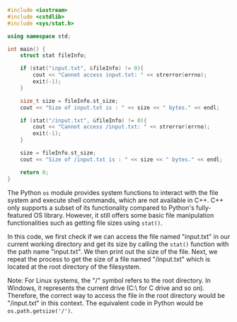 ```cpp
#include <iostream>
#include <cstdlib>
#include <sys/stat.h>

using namespace std;

int main() {
    struct stat fileInfo;

    if (stat("input.txt", &fileInfo) != 0){
        cout << "Cannot access input.txt: " << strerror(errno);
        exit(-1);
    }

    size_t size = fileInfo.st_size;
    cout << "Size of input.txt is : " << size << " bytes." << endl;

    if (stat("/input.txt", &fileInfo) != 0){
        cout << "Cannot access /input.txt: " << strerror(errno);
        exit(-1);
    }

    size = fileInfo.st_size;
    cout << "Size of /input.txt is : " << size << " bytes." << endl;

    return 0;
}
```

The Python `os` module provides system functions to interact with the file system and execute shell commands, which are not available in C++. C++ only supports a subset of its functionality compared to Python's fully-featured OS library. However, it still offers some basic file manipulation functionalities such as getting file sizes using `stat()`. 

In this code, we first check if we can access the file named "input.txt" in our current working directory and get its size by calling the `stat()` function with the path name "input.txt". We then print out the size of the file. Next, we repeat the process to get the size of a file named "/input.txt" which is located at the root directory of the filesystem. 

Note: For Linux systems, the "/" symbol refers to the root directory. In Windows, it represents the current drive (C:\ for C drive and so on). Therefore, the correct way to access the file in the root directory would be "/input.txt" in this context. The equivalent code in Python would be `os.path.getsize('/')`.
